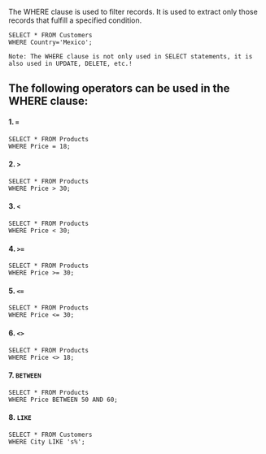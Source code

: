 The WHERE clause is used to filter records. It is used to extract only those records that fulfill a specified condition.
```
SELECT * FROM Customers
WHERE Country='Mexico';
```
``Note: The WHERE clause is not only used in SELECT statements, it is also used in UPDATE, DELETE, etc.!``

## The following operators can be used in the WHERE clause:  
#### 1. **``=``**      
```
SELECT * FROM Products  
WHERE Price = 18;  
```
#### 2. **``>``**  
```
SELECT * FROM Products
WHERE Price > 30;
```
#### 3. **``<``**
```
SELECT * FROM Products
WHERE Price < 30;
```
####  4. **``>=``**
```
SELECT * FROM Products
WHERE Price >= 30;
```
#### 5. **``<=``**
```
SELECT * FROM Products
WHERE Price <= 30;
```
#### 6. **``<>``**
```
SELECT * FROM Products
WHERE Price <> 18;
```
#### 7. **``BETWEEN``**
```
SELECT * FROM Products
WHERE Price BETWEEN 50 AND 60;
```
#### 8. **``LIKE``**
```
SELECT * FROM Customers
WHERE City LIKE 's%';
```
